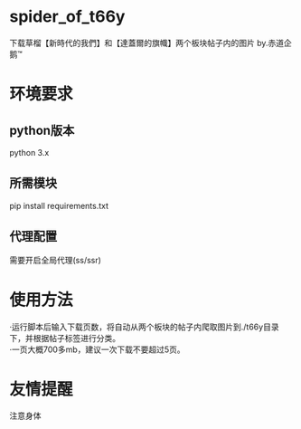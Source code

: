 # spider_of_t66y
下载草榴【新時代的我們】和【達蓋爾的旗幟】两个板块帖子内的图片 by.赤道企鹅™
# 环境要求
## python版本
python 3.x
## 所需模块
pip install requirements.txt
## 代理配置
需要开启全局代理(ss/ssr)
# 使用方法
·运行脚本后输入下载页数，将自动从两个板块的帖子内爬取图片到./t66y目录下，并根据帖子标签进行分类。<br>
·一页大概700多mb，建议一次下载不要超过5页。
# 友情提醒
注意身体
